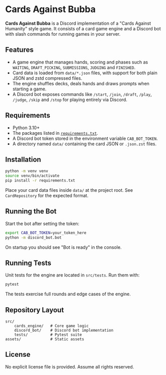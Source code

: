 # Cards Against Bubba

**Cards Against Bubba** is a Discord implementation of a "Cards Against Humanity" style game. It consists of a card game engine and a Discord bot with slash commands for running games in your server.

## Features

* A game engine that manages hands, scoring and phases such as `WAITING`, `DRAFT_PICKING`, `SUBMISSIONS`, `JUDGING` and `FINISHED`.
* Card data is loaded from `data/*.json` files, with support for both plain JSON and zstd compressed files.
* The engine shuffles decks, deals hands and draws prompts when starting a game.
* A Discord bot exposes commands like `/start`, `/join`, `/draft`, `/play`, `/judge`, `/skip` and `/stop` for playing entirely via Discord.

## Requirements

* Python 3.10+
* The packages listed in [`requirements.txt`](requirements.txt).
* A Discord bot token stored in the environment variable `CAB_BOT_TOKEN`.
* A directory named `data/` containing the card JSON or `.json.zst` files.

## Installation

```bash
python -m venv venv
source venv/bin/activate
pip install -r requirements.txt
```

Place your card data files inside `data/` at the project root. See `CardRepository` for the expected format.

## Running the Bot

Start the bot after setting the token:

```bash
export CAB_BOT_TOKEN=your_token_here
python -m discord_bot.bot
```

On startup you should see "Bot is ready" in the console.

## Running Tests

Unit tests for the engine are located in `src/tests`. Run them with:

```bash
pytest
```

The tests exercise full rounds and edge cases of the engine.

## Repository Layout

```
src/
    cards_engine/   # Core game logic
    discord_bot/    # Discord bot implementation
    tests/          # Pytest suite
assets/             # Static assets
```

## License

No explicit license file is provided. Assume all rights reserved.
